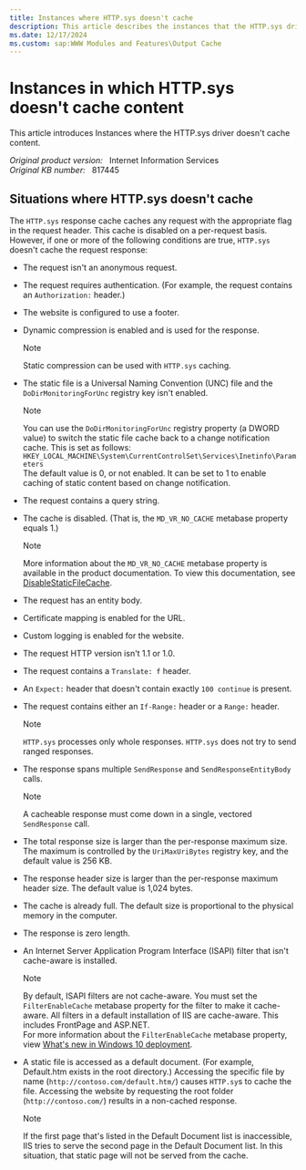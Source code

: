 ```yaml
---
title: Instances where HTTP.sys doesn't cache
description: This article describes the instances that the HTTP.sys driver doesn't cache content.
ms.date: 12/17/2024
ms.custom: sap:WWW Modules and Features\Output Cache
---
```

# Instances in which HTTP.sys doesn't cache content

This article introduces Instances where the HTTP.sys driver doesn't cache content.

_Original product version:_ &nbsp; Internet Information Services  
_Original KB number:_ &nbsp; 817445

## Situations where HTTP.sys doesn't cache

The `HTTP.sys` response cache caches any request with the appropriate flag in the request header. This cache is disabled on a per-request basis. However, if one or more of the following conditions are true, `HTTP.sys` doesn't cache the request response:

- The request isn't an anonymous request.
- The request requires authentication. (For example, the request contains an `Authorization:` header.)
- The website is configured to use a footer.
- Dynamic compression is enabled and is used for the response.

    > [!NOTE]
    > Static compression can be used with `HTTP.sys` caching.

- The static file is a Universal Naming Convention (UNC) file and the `DoDirMonitoringForUnc` registry key isn't enabled.

    > [!NOTE]
    >  You can use the `DoDirMonitoringForUnc` registry property (a DWORD value) to switch the static file cache back to a change notification cache. This is set as follows:  `HKEY_LOCAL_MACHINE\System\CurrentControlSet\Services\Inetinfo\Parameters`  
    > The default value is 0, or not enabled. It can be set to 1 to enable caching of static content based on change notification.
- The request contains a query string.
- The cache is disabled. (That is, the `MD_VR_NO_CACHE` metabase property equals 1.)

    > [!NOTE]
    > More information about the `MD_VR_NO_CACHE` metabase property is available in the product documentation. To view this documentation, see [DisableStaticFileCache](/previous-versions/iis/6.0-sdk/ms524754(v=vs.90)).

- The request has an entity body.
- Certificate mapping is enabled for the URL.
- Custom logging is enabled for the website.
- The request HTTP version isn't 1.1 or 1.0.
- The request contains a `Translate: f` header.
- An `Expect:` header that doesn't contain exactly `100 continue` is present.
- The request contains either an `If-Range:` header or a `Range:` header.

    > [!NOTE]
    > `HTTP.sys` processes only whole responses. `HTTP.sys` does not try to send ranged responses.

- The response spans multiple `SendResponse` and `SendResponseEntityBody` calls.

    > [!NOTE]
    > A cacheable response must come down in a single, vectored `SendResponse` call.

- The total response size is larger than the per-response maximum size. The maximum is controlled by the `UriMaxUriBytes` registry key, and the default value is 256 KB.

- The response header size is larger than the per-response maximum header size. The default value is 1,024 bytes.

- The cache is already full. The default size is proportional to the physical memory in the computer.

- The response is zero length.

- An Internet Server Application Program Interface (ISAPI) filter that isn't cache-aware is installed.

    > [!NOTE]
    > By default, ISAPI filters are not cache-aware. You must set the `FilterEnableCache` metabase property for the filter to make it cache-aware. All filters in a default installation of IIS are cache-aware. This includes FrontPage and ASP.NET.  
    For more information about the `FilterEnableCache` metabase property, view [What's new in Windows 10 deployment](/windows/deployment/deploy-whats-new).

- A static file is accessed as a default document. (For example, Default.htm exists in the root directory.) Accessing the specific file by name (`http://contoso.com/default.htm/`) causes `HTTP.sy`s to cache the file. Accessing the website by requesting the root folder (`http://contoso.com/`) results in a non-cached response.

    > [!NOTE]
    >  If the first page that's listed in the Default Document list is inaccessible, IIS tries to serve the second page in the Default Document list. In this situation, that static page will not be served from the cache.
